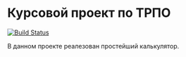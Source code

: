 # Курсовой проект по ТРПО
[![Build Status](https://travis-ci.org/GemedaC/projectTRPO.svg?branch=test)](https://travis-ci.org/GemedaC/projectTRPO)

В данном проекте реалезован простейший калькулятор.
